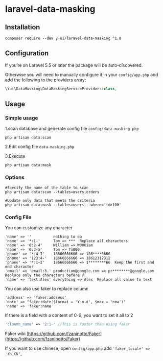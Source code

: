 # laravel-data-masking

## Installation

    composer require --dev y-ui/laravel-data-masking ^1.0
    
## Configuration

If you’re on Laravel 5.5 or later the package will be auto-discovered. 

Otherwise you will need to manually configure it in your `config/app.php` and add the following to the providers array:
```php
\Yui\DataMasking\DataMaskingServiceProvider::class,
```
    
## Usage
### Simple usage

1.scan database and generate config file `config/data-masking.php`
```shell
php artisan data:scan
```

2.Edit config file `data-masking.php`

3.Execute
```shell
php artisan data:mask
```

### Options

    #Specify the name of the table to scan
    php artisan data:scan --tables=users,orders
    
    #Update only data that meets the criteria
    php artisan data:mask --tables=users --where='id>100'
    
    
### Config File
You can customize any character

    'name' => ''          nothing to do
    'name' => '*:1-'      Tom => ***  Replace all characters
    'name' => '0:2-4'     William => W000iam
    'name' => '0:3-5'     Tom => To000
    'phone' => '*:4-7'    18666666666 => 186****6666
    'phone' => '123:4-'   18666666666 => 18612312312
    'phone' => '*:1~2'    18666666666 => 1********66  Keep the first and end character
    'email' => 'email:3-' production@google.com => pr********@google.com  Replace only the characters before @
    'name' => 'text:Alex' everything => Alex  Replace all value to text 
    
You can also use faker to replace column

    'address' => 'faker:address'
    'date' => "faker:date($format = 'Y-m-d', $max = 'now')"
    'name' => 'faker:name'
    
If there is a field with a content of 0-9, you want to set it all to 2
```php
'cloumn_name' => '2:1-' //This is faster than using faker
```    

Faker wiki [https://github.com/fzaninotto/Faker](https://github.com/fzaninotto/Faker)
    
If you want to use chinese, open `config/app.php` add `'faker_locale' => 'zh_CN'`,